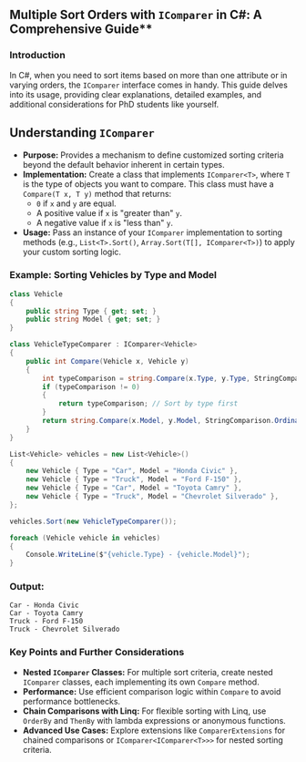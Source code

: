## Multiple Sort Orders with `IComparer` in C#: A Comprehensive Guide**

### **Introduction**

In C#, when you need to sort items based on more than one attribute or in varying orders, the `IComparer` interface comes in handy. This guide delves into its usage, providing clear explanations, detailed examples, and additional considerations for PhD students like yourself.

## **Understanding `IComparer`**

- **Purpose:** Provides a mechanism to define customized sorting criteria beyond the default behavior inherent in certain types.
- **Implementation:** Create a class that implements `IComparer<T>`, where `T` is the type of objects you want to compare. This class must have a `Compare(T x, T y)` method that returns:
    - `0` if `x` and `y` are equal.
    - A positive value if `x` is "greater than" `y`.
    - A negative value if `x` is "less than" `y`.
- **Usage:** Pass an instance of your `IComparer` implementation to sorting methods (e.g., `List<T>.Sort()`, `Array.Sort(T[], IComparer<T>)`) to apply your custom sorting logic.

### **Example: Sorting Vehicles by Type and Model**

```csharp
class Vehicle
{
    public string Type { get; set; }
    public string Model { get; set; }
}

class VehicleTypeComparer : IComparer<Vehicle>
{
    public int Compare(Vehicle x, Vehicle y)
    {
        int typeComparison = string.Compare(x.Type, y.Type, StringComparison.OrdinalIgnoreCase);
        if (typeComparison != 0)
        {
            return typeComparison; // Sort by type first
        }
        return string.Compare(x.Model, y.Model, StringComparison.OrdinalIgnoreCase); // Then by model
    }
}

List<Vehicle> vehicles = new List<Vehicle>()
{
    new Vehicle { Type = "Car", Model = "Honda Civic" },
    new Vehicle { Type = "Truck", Model = "Ford F-150" },
    new Vehicle { Type = "Car", Model = "Toyota Camry" },
    new Vehicle { Type = "Truck", Model = "Chevrolet Silverado" },
};

vehicles.Sort(new VehicleTypeComparer());

foreach (Vehicle vehicle in vehicles)
{
    Console.WriteLine($"{vehicle.Type} - {vehicle.Model}");
}
```

### **Output:**

```
Car - Honda Civic
Car - Toyota Camry
Truck - Ford F-150
Truck - Chevrolet Silverado
```

### **Key Points and Further Considerations**

- **Nested `IComparer` Classes:** For multiple sort criteria, create nested `IComparer` classes, each implementing its own `Compare` method.
- **Performance:** Use efficient comparison logic within `Compare` to avoid performance bottlenecks.
- **Chain Comparisons with Linq:** For flexible sorting with Linq, use `OrderBy` and `ThenBy` with lambda expressions or anonymous functions.
- **Advanced Use Cases:** Explore extensions like `ComparerExtensions` for chained comparisons or `IComparer<IComparer<T>>>` for nested sorting criteria.